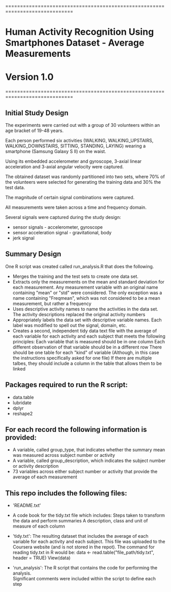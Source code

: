 =============================================================================
# Human Activity Recognition Using Smartphones Dataset - Average Measurements
# Version 1.0
=============================================================================

## Initial Study Design
The experiments were carried out with a group of 30 volunteers within an age bracket of 19-48 years.  

 
Each person performed six activities (WALKING, WALKING_UPSTAIRS, WALKING_DOWNSTAIRS, SITTING, STANDING, LAYING) wearing a smartphone (Samsung Galaxy S II) on the waist.  

  
Using its embedded accelerometer and gyroscope, 3-axial linear acceleration and 3-axial angular velocity were captured.  

  
The obtained dataset was randomly partitioned into two sets, where 70% of the volunteers were selected for generating the training data and 30% the test data.  


The magnitude of certain signal combinations were captured. 


All measurements were taken across a time and frequency domain.  


Several signals were captured during the study design:
* sensor signals - accelerometer, gyroscope
* sensor acceleration signal - gravitational, body
* jerk signal  
  
## Summary Design
One R script was created called run_analysis.R that does the following.
* Merges the training and the test sets to create one data set.
* Extracts only the measurements on the mean and standard deviation for each measurement.
Any measurement variable with an original name containing "mean" or "std" were considered.
The only exception was a name containing "Freqmean", which was not considered to be a mean measurement, but rather a frequency
* Uses descriptive activity names to name the activities in the data set.
The activity descriptions replaced the original activity numbers
* Appropriately labels the data set with descriptive variable names.
Each label was modified to spell out the signal, domain, etc.  
* Creates a second, independent tidy data text file with the average of each variable for each activity and each subject that meets the following principles:
Each variable that is measured should be in one column
Each different observation of that variable should be in a different row
There should be one table for each "kind" of variable (Although, in this case the instructions specifically asked for one file)
If there are multiple talbes, they should include a column in the table that allows them to be linked

## Packages required to run the R script:
* data.table
* lubridate
* dplyr
* reshape2

## For each record the following information is provided:

* A variable, called group_type, that indicates whether the summary mean was measured across subject number or activity
* A variable, called group_description, which indicates the subject number or activity description
* 73 variables across either subject number or activity that provide the average of each measurement

## This repo includes the following files:

* 'README.txt'

* A code book for the tidy.txt file which includes:
Steps taken to transform the data and perform summaries
A description, class and unit of measure of each column

* 'tidy.txt': The resulting dataset that includes the average of each variable for each activity and each subject.
This file was uploaded to the Coursera website (and is not stored in the repot).
The command for reading tidy.txt in R would be:
	data <- read.table("file_path/tidy.txt", header = TRUE)
    	View(data)

* 'run_analysis': The R script that contains the code for performing the analysis.  
Significant comments were included within the script to define each step




